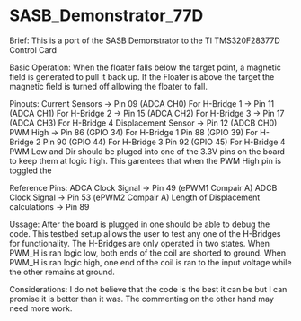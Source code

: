 # SASB_Demonstrator_77D
Brief:
  This is a port of the SASB Demonstrator to the TI TMS320F28377D Control Card

Basic Operation:
  When the floater falls below the target point, a magnetic field is generated to pull it back up. If the Floater is above the target the magnetic field is turned off allowing the floater to fall.

Pinouts:
  Current Sensors
  	-> Pin 09 (ADCA CH0) For H-Bridge 1
  	-> Pin 11 (ADCA CH1) For H-Bridge 2
  	-> Pin 15 (ADCA CH2) For H-Bridge 3
  	-> Pin 17 (ADCA CH3) For H-Bridge 4
  Displacement Sensor
  	-> Pin 12 (ADCB CH0)
  PWM High ->
  	Pin 86 (GPIO 34) For H-Bridge 1
  	Pin 88 (GPIO 39) For H-Bridge 2
  	Pin 90 (GPIO 44) For H-Bridge 3
  	Pin 92 (GPIO 45) For H-Bridge 4
  PWM Low and Dir should be pluged into one of the 3.3V pins on the board to keep them at 	logic high. This garentees that when the PWM High pin is toggled the 

Reference Pins:
  ADCA Clock Signal -> Pin 49 (ePWM1 Compair A)
  ADCB Clock Signal -> Pin 53 (ePWM2 Compair A)
  Length of Displacement calculations -> Pin 89

Ussage:
  After the board is plugged in one should be able to debug the code. This testbed setup allows the user to test any one of the H-Bridges for functionality. The H-Bridges are only operated in two states. When PWM_H is ran logic low, both ends of the coil are shorted to ground. When PWM_H is ran logic high, one end of the coil is ran to the input voltage while the other remains at ground.

Considerations:
  I do not believe that the code is the best it can be but I can promise it is better than it was. The commenting on the other hand may need more work.
  
  
